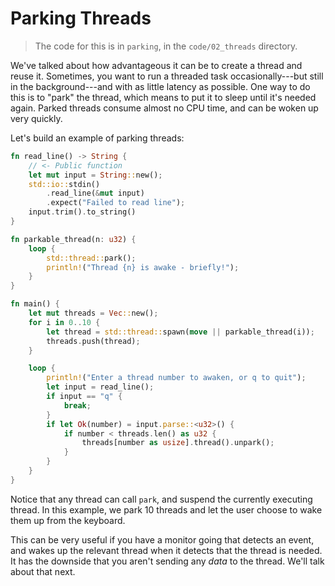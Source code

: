 # Parking Threads

> The code for this is in `parking`, in the `code/02_threads` directory.

We've talked about how advantageous it can be to create a thread and reuse it. Sometimes, you want to run a threaded task occasionally---but still in the background---and with as little latency as possible. One way to do this is to "park" the thread, which means to put it to sleep until it's needed again. Parked threads consume almost no CPU time, and can be woken up very quickly.

Let's build an example of parking threads:

```rust
fn read_line() -> String {
    // <- Public function
    let mut input = String::new();
    std::io::stdin()
        .read_line(&mut input)
        .expect("Failed to read line");
    input.trim().to_string()
}

fn parkable_thread(n: u32) {
    loop {
        std::thread::park();
        println!("Thread {n} is awake - briefly!");
    }
}

fn main() {
    let mut threads = Vec::new();
    for i in 0..10 {
        let thread = std::thread::spawn(move || parkable_thread(i));
        threads.push(thread);
    }

    loop {
        println!("Enter a thread number to awaken, or q to quit");
        let input = read_line();
        if input == "q" {
            break;
        }
        if let Ok(number) = input.parse::<u32>() {
            if number < threads.len() as u32 {
                threads[number as usize].thread().unpark();
            }
        }
    }
}
```

Notice that any thread can call `park`, and suspend the currently executing thread. In this example, we park 10 threads and let the user choose to wake them up from the keyboard.

This can be very useful if you have a monitor going that detects an event, and wakes up the relevant thread when it detects that the thread is needed. It has the downside that you aren't sending any *data* to the thread. We'll talk about that next.